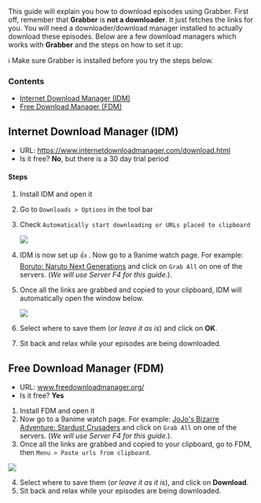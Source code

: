 This guide will explain you how to download episodes using Grabber. First off, remember that **Grabber** is **not a downloader**. It just fetches the links for you. You will need a downloader/download manager installed to actually download these episodes. Below are a few download managers which works with **Grabber** and the steps on how to set it up:

ℹ️ Make sure Grabber is installed before you try the steps below.
### Contents
* [Internet Download Manager (IDM)](#internet-download-manager-idm)
* [Free Download Manager (FDM)](#free-download-manager-fdm)

## Internet Download Manager (IDM)
* URL: https://www.internetdownloadmanager.com/download.html
* Is it free? **No**, but there is a 30 day trial period
#### Steps
1. Install IDM and open it
2. Go to `Downloads > Options` in the tool bar
3. Check `Automatically start downloading or URLs placed to clipboard`

   ![](https://image.ibb.co/nwY5cv/idm1.png)
4. IDM is now set up 👍 . Now go to a 9anime watch page. For example: [Boruto: Naruto Next Generations](https://9anime.to/watch/boruto-naruto-next-generations.97vm) and click on `Grab All` on one of the servers. (*We will use Server F4 for this guide.*).
5. Once all the links are grabbed and copied to your clipboard, IDM will automatically open the window below.

   ![](https://preview.ibb.co/fm6pnv/idm2.png)
6. Select where to save them (*or leave it as is*) and click on **OK**.
7. Sit back and relax while your episodes are being downloaded.

## Free Download Manager (FDM)
* URL: www.freedownloadmanager.org/
* Is it free? **Yes**
1. Install FDM and open it
2. Now go to a 9anime watch page. For example: [JoJo's Bizarre Adventure: Stardust Crusaders](https://9anime.to/watch/jojo-no-kimyou-na-bouken-stardust-crusaders.2y0) and click on `Grab All` on one of the servers. (*We will use Server F4 for this guide.*).
3. Once all the links are grabbed and copied to your clipboard, go to FDM, then `Menu > Paste urls from clipboard`.

![](https://user-images.githubusercontent.com/10241434/27984416-415f64be-6408-11e7-8931-4ecceba0d640.png)

4. Select where to save them (*or leave it as it is*), and click on **Download**.
5. Sit back and relax while your episodes are being downloaded.
